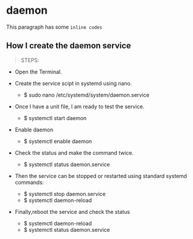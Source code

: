 # daemon

This paragraph has some `inline codes`
## How I create the daemon service

> STEPS:
- Open the Terminal.
- Create the service scipt in systemd using nano.
  - $ sudo nano /etc/systemd/system/daemon.service
  
  
- Once I have a unit file, I am ready to test the service.
  - $ systemctl start daemon


- Enable daemon
  - $ systemctl enable daemon


- Check the status and make the command twice.
  - $ systemctl status daemon.service 


- Then the service can be stopped or restarted using standard systemd commands:
  - $ systemctl stop daemon.service 
  - $ systemctl daemon-reload


- Finally,reboot the service and check the status
  - $ systemctl daemon-reload
  - $ systemctl status daemon.service 
